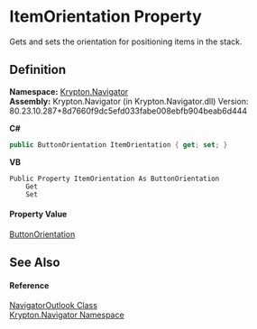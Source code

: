 # ItemOrientation Property


Gets and sets the orientation for positioning items in the stack.



## Definition
**Namespace:** <a href="a21ac074-d119-3dc6-bd1c-d3a12c0128bc.md">Krypton.Navigator</a>  
**Assembly:** Krypton.Navigator (in Krypton.Navigator.dll) Version: 80.23.10.287+8d7660f9dc5efd033fabe008ebfb904beab6d444

**C#**
``` C#
public ButtonOrientation ItemOrientation { get; set; }
```
**VB**
``` VB
Public Property ItemOrientation As ButtonOrientation
	Get
	Set
```



#### Property Value
<a href="a3931736-43f9-13cc-2087-bed8b791761e.md">ButtonOrientation</a>

## See Also


#### Reference
<a href="a9a1b278-b8f1-479a-ccde-efd960f4e12f.md">NavigatorOutlook Class</a>  
<a href="a21ac074-d119-3dc6-bd1c-d3a12c0128bc.md">Krypton.Navigator Namespace</a>  
